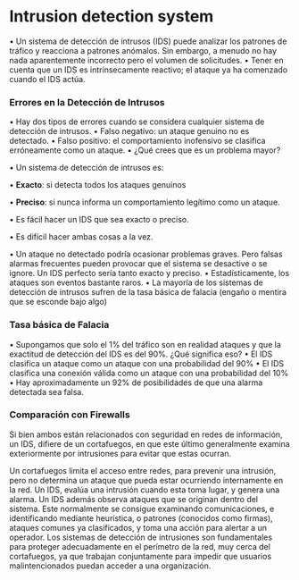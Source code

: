 # Intrusion detection system

• Un sistema de detección de intrusos \(IDS\) puede analizar los patrones de tráfico y reacciona a patrones anómalos. Sin embargo, a menudo no hay nada aparentemente incorrecto pero el volumen de solicitudes. • Tener en cuenta que un IDS es intrínsecamente reactivo; el ataque ya ha comenzado cuando el IDS actúa.

### Errores en la Detección de Intrusos

• Hay dos tipos de errores cuando se considera cualquier sistema de detección de intrusos. • Falso negativo: un ataque genuino no es detectado. • Falso positivo: el comportamiento inofensivo se clasifica erróneamente como un ataque. • ¿Qué crees que es un problema mayor?

• Un sistema de detección de intrusos es: 

• **Exacto**: si detecta todos los ataques genuinos 

• **Preciso**: si nunca informa un comportamiento legítimo como un ataque. 

• Es fácil hacer un IDS que sea exacto o preciso. 

• Es difícil hacer ambas cosas a la vez.

• Un ataque no detectado podría ocasionar problemas graves. Pero falsas alarmas frecuentes pueden provocar que el sistema se desactive o se ignore. Un IDS perfecto sería tanto exacto y preciso. • Estadísticamente, los ataques son eventos bastante raros. • La mayoría de los sistemas de detección de intrusos sufren de la tasa básica de falacia \(engaño o mentira que se esconde bajo algo\)

### Tasa básica de Falacia

• Supongamos que solo el 1% del tráfico son en realidad ataques y que la exactitud de detección del IDS es del 90%. ¿Qué significa eso? • El IDS clasifica un ataque como un ataque con una probabilidad del 90% • El IDS clasifica una conexión válida como un ataque con una probabilidad del 10% • Hay aproximadamente un 92% de posibilidades de que una alarma detectada sea falsa.

### Comparación con Firewalls

Si bien ambos están relacionados con seguridad en redes de información, un IDS, difiere de un cortafuegos, en que este último generalmente examina exteriormente por intrusiones para evitar que estas ocurran.

Un cortafuegos limita el acceso entre redes, para prevenir una intrusión, pero no determina un ataque que pueda estar ocurriendo internamente en la red. Un IDS, evalúa una intrusión cuando esta toma lugar, y genera una alarma. Un IDS además observa ataques que se originan dentro del sistema. Este normalmente se consigue examinando comunicaciones, e identificando mediante heurística, o patrones \(conocidos como firmas\), ataques comunes ya clasificados, y toma una acción para alertar a un operador. Los sistemas de detección de intrusiones son fundamentales para proteger adecuadamente en el perímetro de la red, muy cerca del cortafuegos, ya que trabajan conjuntamente para impedir que usuarios malintencionados puedan acceder a una organización.

